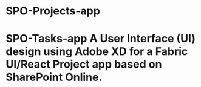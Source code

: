 # SPO-Projects-app
# SPO-Tasks-app A User Interface (UI) design using Adobe XD for a Fabric UI/React Project app based on SharePoint Online.
